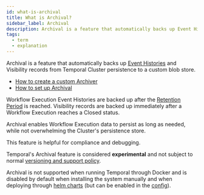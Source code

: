 ```yaml
---
id: what-is-archival
title: What is Archival?
sidebar_label: Archival
description: Archival is a feature that automatically backs up Event Histories from Temporal Cluster persistence to a custom blob store after the Closed Workflow Execution retention period is reached.
tags:
  - term
  - explanation
---
```


Archival is a feature that automatically backs up [Event Histories](/concepts/what-is-an-event-history) and Visibility records from Temporal Cluster persistence to a custom blob store.

- [How to create a custom Archiver](/clusters/how-to-create-a-custom-archiver)
- [How to set up Archival](/clusters/how-to-set-up-archival)

Workflow Execution Event Histories are backed up after the [Retention Period](/concepts/what-is-a-namespace/#retention-period) is reached.
Visibility records are backed up immediately after a Workflow Execution reaches a Closed status.

Archival enables Workflow Execution data to persist as long as needed, while not overwhelming the Cluster's persistence store.

This feature is helpful for compliance and debugging.

Temporal's Archival feature is considered **experimental** and not subject to normal [versioning and support policy](/clusters).

Archival is not supported when running Temporal through Docker and is disabled by default when installing the system manually and when deploying through [helm charts](https://github.com/temporalio/helm-charts/blob/master/templates/server-configmap.yaml) (but can be enabled in the [config](https://github.com/temporalio/temporal/blob/master/config/development.yaml)).
